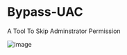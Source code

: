 # Bypass-UAC
A Tool To Skip Adminstrator Permission


![image](https://github.com/0xSuspect/Bypass-UAC/assets/152611711/bec7f535-0df4-49d9-ae52-249e7b72c9c4)

